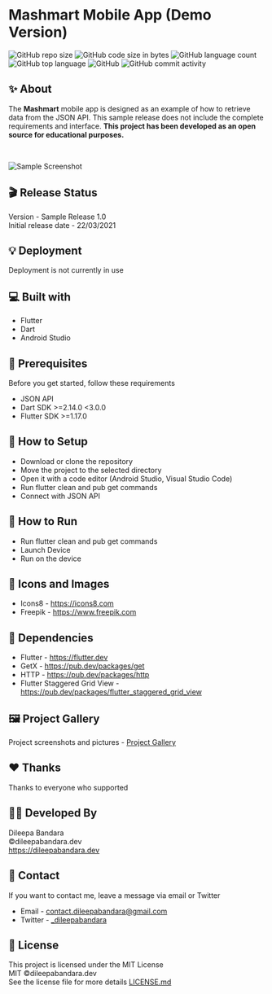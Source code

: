 # Mashmart Mobile App (Demo Version)

![GitHub repo size](https://img.shields.io/github/repo-size/dileepabandara/mashmart_demo?color=red&label=repository%20size)
![GitHub code size in bytes](https://img.shields.io/github/languages/code-size/dileepabandara/mashmart_demo?color=red)
![GitHub language count](https://img.shields.io/github/languages/count/dileepabandara/mashmart_demo)
![GitHub top language](https://img.shields.io/github/languages/top/dileepabandara/mashmart_demo)
![GitHub](https://img.shields.io/github/license/dileepabandara/mashmart_demo?color=yellow)
![GitHub commit activity](https://img.shields.io/github/commit-activity/m/dileepabandara/mashmart_demo?color=brightgreen&label=commits)

## ✨ About

The **Mashmart** mobile app is designed as an example of how to retrieve data from the JSON API. This sample release does not include the complete requirements and interface. **This project has been developed as an open source for educational purposes.**

<br>

![Sample Screenshot](https://dileepabandara.github.io/public-images/projects/mashmart-preview.png)

## 🎬 Release Status

Version - Sample Release 1.0  
Initial release date - 22/03/2021

## 💡 Deployment

Deployment is not currently in use

## 💻 Built with

- Flutter
- Dart
- Android Studio

## 📌 Prerequisites

Before you get started, follow these requirements

- JSON API
- Dart SDK >=2.14.0 <3.0.0
- Flutter SDK >=1.17.0

## 🍃 How to Setup

- Download or clone the repository
- Move the project to the selected directory
- Open it with a code editor (Android Studio, Visual Studio Code)
- Run flutter clean and pub get commands
- Connect with JSON API

## 🚀 How to Run

- Run flutter clean and pub get commands
- Launch Device
- Run on the device

## 📸 Icons and Images

- Icons8 - https://icons8.com
- Freepik - https://www.freepik.com

## 💎 Dependencies

- Flutter - https://flutter.dev
- GetX - https://pub.dev/packages/get
- HTTP - https://pub.dev/packages/http
- Flutter Staggered Grid View - https://pub.dev/packages/flutter_staggered_grid_view

## 🖼️ Project Gallery

Project screenshots and pictures - [Project Gallery](https://dileepabandara.github.io/project-gallery)

## ❤️ Thanks

Thanks to everyone who supported

## 👨‍💻 Developed By

Dileepa Bandara  
©dileepabandara.dev  
<https://dileepabandara.dev>

## 💬 Contact

If you want to contact me, leave a message via email or Twitter

- Email - <contact.dileepabandara@gmail.com>
- Twitter - [_dileepabandara](https://twitter.com/_dileepabandara)

## 📜 License

This project is licensed under the MIT License  
MIT ©dileepabandara.dev  
See the license file for more details [LICENSE.md](https://github.com/dileepabandara/mashmart_demo/blob/main/LICENSE)
